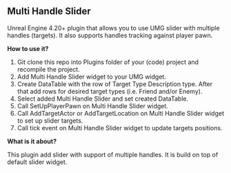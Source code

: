 <h2> Multi Handle Slider </h2>

Unreal Engine 4.20+ plugin that allows you to use UMG slider with multiple handles (targets). It also supports handles tracking against player pawn.

**How to use it?**

1) Git clone this repo into Plugins folder of your (code) project and recompile the project.
2) Add Multi Handle Slider widget to your UMG widget.
3) Create DataTable with the row of Target Type Description type. After that add rows for desired target types (i.e. Friend and/or Enemy).
3) Select added Multi Handle Slider and set created DataTable.
3) Call SetUpPlayerPawn on Multi Handle Slider widget.
4) Call AddTargetActor or AddTargetLocation on Multi Handle Slider widget to set up slider targets.
5) Call tick event on Multi Handle Slider widget to update targets positions.

**What is it about?**

This plugin add slider with support of multiple handles. It is build on top of default slider widget. 
